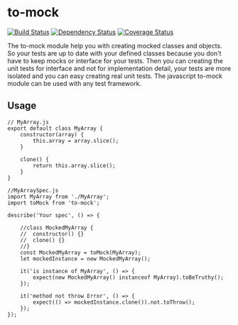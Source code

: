# to-mock

[![Build Status](https://travis-ci.org/mjancarik/to-mock.svg?branch=master)](https://travis-ci.org/mjancarik/to-mock) [![Dependency Status](https://david-dm.org/mjancarik/to-mock.svg)](https://david-dm.org/mjancarik/to-mock) [![Coverage Status](https://coveralls.io/repos/github/mjancarik/to-mock/badge.svg?branch=master)](https://coveralls.io/github/mjancarik/to-mock?branch=master)

The to-mock module help you with creating mocked classes and objects. So your tests are up to date with your defined classes because you don't have to keep mocks or interface for your tests. Then you can creating the unit tests for interface and not for implementation detail, your tests are more isolated and you can easy creating real unit tests. The javascript to-mock module can be used with any test framework.

## Usage

```
// MyArray.js
export default class MyArray {
	constructor(array) {
		this.array = array.slice();
	}

	clone() {
		return this.array.slice();
	}
}

//MyArraySpec.js
import MyArray from './MyArray';
import toMock from 'to-mock';

describe('Your spec', () => {

	//class MockedMyArray {
	//	constructor() {}
	//	clone() {}
	//}
	const MockedMyArray = toMock(MyArray);
	let mockedInstance = new MockedMyArray();

	it('is instance of MyArray', () => {
		expect(new MockedMyArray() instanceof MyArray).toBeTruthy();
	});

	it('method not throw Error', () => {
		expect(() => mockedInstance.clone()).not.toThrow();
	});
});

```
